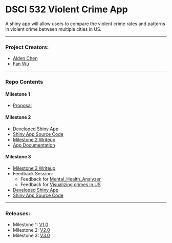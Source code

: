 # DSCI 532 Violent Crime App  

A shiny app will allow users to compare the violent crime rates and patterns in violent crime between multiple cities in US.

----

### Project Creators:
- [Alden Chen](https://github.com/aldenchen)
- [Fan Wu](https://github.com/fwu03)

----

### Repo Contents

#### Milestone 1
- [Proposal](https://github.com/UBC-MDS/DSCI532_violent_crime_app/tree/v1.0/doc/proposal.md)

#### Milestone 2
- [Developed Shiny App](https://aldenchen.shinyapps.io/DSCI-532_Violent-Crime-App/)
- [Shiny App Source Code](https://github.com/UBC-MDS/DSCI532_violent_crime_app/tree/v2.0/src/app.R)
- [Milestone 2 Writeup](https://github.com/UBC-MDS/DSCI532_violent_crime_app/tree/v2.0/doc/milestone2_writeup.md)
- [App Documentation](https://github.com/UBC-MDS/DSCI532_violent_crime_app/tree/v2.0/doc/app_documentation.pdf)

#### Milestone 3
- [Milestone 3 Writeup](https://github.com/UBC-MDS/DSCI532_violent_crime_app/tree/v3.0/doc/milestone3_writeup.md)
- Feedback Session:
  + Feedback for [Mental_Health_Analyzer](https://github.com/UBC-MDS/DSCI_532_Mental_Health_Analyzer/issues/8)
  + Feedback for [Visualizing crimes in US](https://github.com/UBC-MDS/DSCI_532_Crime_Blei7_simchi/issues/10)
- [Developed Shiny App](https://aldenchen.shinyapps.io/DSCI-532_Violent-Crime-App/)
- [Shiny App Source Code](https://github.com/UBC-MDS/DSCI532_violent_crime_app/tree/v3.0/src/app.R)

----

### Releases:
- Milestone 1: [V1.0](https://github.com/UBC-MDS/DSCI532_violent_crime_app/tree/v1.0)
- Milestone 2: [V2.0](https://github.com/UBC-MDS/DSCI532_violent_crime_app/tree/v2.0)  
- Milestone 3: [V3.0](https://github.com/UBC-MDS/DSCI532_violent_crime_app/tree/v3.0)

